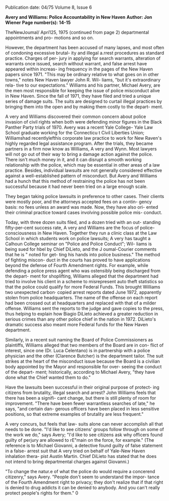 Publication date: 04/75
Volume 8, Issue 6

**Avery and Williams: Police Accountability in New Haven**
**Author: Jon Wiener**
**Page number(s): 14-15**

TheNewJoumal/ Apri125, 1975 
(continued from page 2) 
departmental appointments and pro-
motions and so on. 


However, the department has been 
accused of many lapses, and most 
often of condoning excessive brutal-
ity and illegal a.rrest procedures as 
standard practice. Charges of per-
jury in applying for search warrants, 
alteration of warrants once issued, 
search without warrant, and false 
arrest have appeared within increas-
ing frequency in the pages of the 
New Haven papers since 1971. 
"This may be ordinary relative to 
what goes on in other towns," notes 
New Haven lawyer John R. Wil-
liams, "but it's extraordinary rela-
tive to our expectations." Williams 
and his partner, Michael Avery, are 
the men most responsible for keeping 
the issue of police misconduct alive 
in New Haven. Since the fall of 1971, 
they have filed and tried a unique 
series of damage suits. The suits are 
designed to curtail illegal practices 
by bringing them into the open and 
by making them costly to the depart-
ment. 


A very and Williams discovered 
their common concern about police 
invasion of civil rights when both 
were defending minor figures in the 
Black Panther Party trials of 1970. 
Avery was a recent Yale College-
Yale Law School graduate working 
for the Connecticu t Civil Liberties 
Union; Williamshad recentlylefthis 
corporate law practice to work for 
New Raven's highly regarded legal 
assistance program. After the trials, 
they became partners in a firm now 
know as Williams, A very and Wynn. 
Most lawyers will not go out of 
their way to bring a damage action 
against the police. There isn't much 
money in it, and it can disrupt a 
smooth working relationship with 
the police, which may be essential in 
other areas of a law practice. 
Besides, individual lawsuits are not 
generally considered effective 
against a well-established pattern of 
misconduct. But Avery and 
Williams had a hunch that this 
method of restraining the police has 
not been successful because it had 
never been tried on a large enough 
scale. 


They began taking police lawsuits 
in preference to other cases. Their 
clients were mostly poor, and the 
attorneys accepted fees on a contin-
gency basis: no fees unless an award 
was made. Now, they have also ori-
ented their criminal practice toward 
cases involving possible police mis-
conduct. 


Today, with three dozen suits 
filed, and a dozen tried with an out-
standing fifty-per-cent success rate, 
A very and Williams are the focus of 
police-consciousness in New Haven. 
Together they run a clinic class at 
the Law School in which students 
work on police lawsuits; A very has 
taught a Calhoun College seminar on 
"Police and Police Conduct"; Wil-
liams is being sued for hbel by Chief 
DiLieto, and the J oumal-Courier 
comments that he is " noted for get-
ting his hands into police business." 
The method of fighting miscon-
duct in the courts has proved to have 
applications beyond the defense of 
Fourth Amendment rights. For 
example, while defending a police 
press agent who was ostensibly 
being discharged from the depart-
ment for shoplifting, Williams 
alleged that the department had 
tried to involve his client in a scheme 
to misrepresent auto theft statistics 
so that the police could qualify for 
more Federal Funds. This brought 
Williams two unexpected carbon· 
copied arrest reports dated June 
1972, apparently stolen from police 
headquarters. The name of the 
offense on each report had been 
crossed out at headquarters and 
replaced with that of a milder 
offense. Williams sent the reports to 
the judge and gave copies to the 
press, thus helping to explain how 
Biagio DiLieto achieved a greater 
reduction in serious crimes than any 
other police chief in the nation in 
1972. DiLieto's dramatic success 
also meant more Federal funds 
for the New Haven department. 


Similarly, in a recent suit naming 
the Board of Police Commissioners 
as plaintiffs, Williams alleged that 
two members of the Board are in con-
flict of interest, since one (Dr. Luca 
Celentano) is in partnership with a 
police physician and the other 
(Clarence Butcher) is the department 
tailor. The suit strikes at the heart of 
the misconduct issue because the 
Board is a civilian body appointed by 
the Mayor and responsible for over-
seeing the conduct of the depart-
ment; historically, according to 
Michael Avery, "they have done 
what the Chief wanted them to do." 


Have the lawsuits been successful 
in their original purpose of protect-
ing citizens from brutality, illegal 
search and arrest? John Williams 
feels that there has been a signifi-
cant change, but there is still plenty 
of room for improvement. "There 
have been fewer warrantless searches 
of late," he says, "and certain dan-
gerous officers have been placed in 
less sensitive positions, so that 
extreme examples of brutality are 
less frequent." 


A very concurs, but feels that law-
suits alone can never accomplish all 
that needs to be done. "I'd like to 
see citizens' groups follow through 
on some of the work we do," says 
Avery; "I'd like to see citizens ask 
why officers found guilty of perjury 
are allowed to rE"main on the force, 
for example." (The reference is to 
Michael Giovanni, a detective found 
guilty of false statement in a false-
arrest suit that A very tried on behalf 
of Yale-New Haven inhalation thera-
pist Austin Martin. Chief DiLieto 
has stated that he does not intend to 
bring departmental charges against 
Giovanni.) 


"To change the natur.e of what the 
police do would require a concerend 
citizenry," says Avery. "People 
don't seem to understand the impor-
tance of the Fourth Amendment 
right to privacy; they don't realize 
that if that right is denied to drug 
addicts it can be denied to anybody. 
And you can't really protect people's 
rights for them." 0